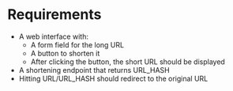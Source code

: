 # Requirements
- A web interface with:
  - A form field for the long URL
  - A button to shorten it
  - After clicking the button, the short URL should be displayed
- A shortening endpoint that returns URL_HASH
- Hitting URL/URL_HASH should redirect to the original URL